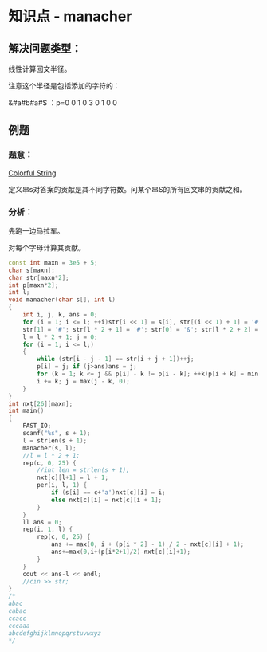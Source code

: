 # 知识点 - manacher



## 解决问题类型：

线性计算回文半径。

注意这个半径是包括添加的字符的：

&#a#b#a#$ ：p=0 0 1 0 3 0 1 0 0





## 例题

### 题意：

[Colorful String](https://nanti.jisuanke.com/t/41389)

定义串s对答案的贡献是其不同字符数。问某个串S的所有回文串的贡献之和。

### 分析：

先跑一边马拉车。

对每个字母计算其贡献。

```cpp
const int maxn = 3e5 + 5;
char s[maxn];
char str[maxn*2];
int p[maxn*2];
int l;
void manacher(char s[], int l)
{
	int i, j, k, ans = 0;
	for (i = 1; i <= l; ++i)str[i << 1] = s[i], str[(i << 1) + 1] = '#';
	str[1] = '#'; str[l * 2 + 1] = '#'; str[0] = '&'; str[l * 2 + 2] = '$';
	l = l * 2 + 1; j = 0;
	for (i = 1; i <= l;)
	{
		while (str[i - j - 1] == str[i + j + 1])++j;
		p[i] = j; if (j>ans)ans = j;
		for (k = 1; k <= j && p[i] - k != p[i - k]; ++k)p[i + k] = min(p[i - k], p[i] - k);
		i += k; j = max(j - k, 0);
	}
}
int nxt[26][maxn];
int main()
{
	FAST_IO;
	scanf("%s", s + 1);
	l = strlen(s + 1);
	manacher(s, l);
	//l = l * 2 + 1;
	rep(c, 0, 25) {
		//int len = strlen(s + 1);
		nxt[c][l+1] = l + 1;
		per(i, l, 1) {
			if (s[i] == c+'a')nxt[c][i] = i;
			else nxt[c][i] = nxt[c][i + 1];
		}
	}
	ll ans = 0;
	rep(i, 1, l) {
		rep(c, 0, 25) {
			ans += max(0, i + (p[i * 2] - 1) / 2 - nxt[c][i] + 1);
			ans+=max(0,i+(p[i*2+1]/2)-nxt[c][i]+1);
		}
	}
	cout << ans-l << endl;
	//cin >> str;
}
/*
abac
cabac
ccacc
cccaaa
abcdefghijklmnopqrstuvwxyz
*/
```

